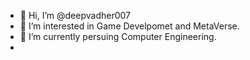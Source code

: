 - 👋 Hi, I’m @deepvadher007
- 👀 I’m interested in Game Develpomet and MetaVerse.
- 🌱 I’m currently persuing Computer Engineering.
- 
<!---
deepvadher007/deepvadher007 is a ✨ special ✨ repository because its `README.md` (this file) appears on your GitHub profile.
You can click the Preview link to take a look at your changes.
--->
